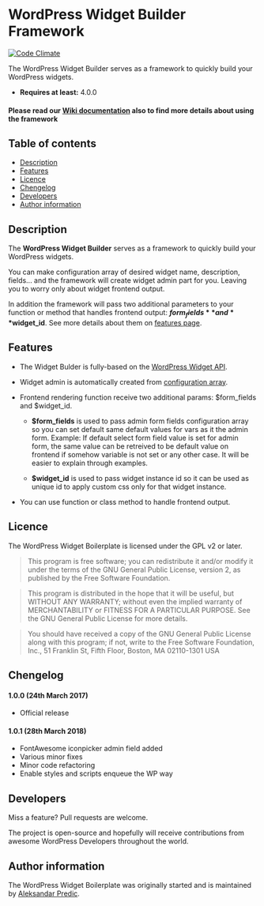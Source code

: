 # WordPress Widget Builder Framework

[![Code Climate](https://codeclimate.com/github/AleksandarPredic/WordPress-Widget-Builder/badges/gpa.svg)](https://codeclimate.com/github/AleksandarPredic/WordPress-Widget-Builder)

The WordPress Widget Builder serves as a framework to quickly build your WordPress widgets.

* **Requires at least:** 4.0.0 

#### Please read our [Wiki documentation](https://github.com/AleksandarPredic/WordPress-Widget-Builder/wiki) also to find more details about using the framework

## Table of contents

* [Description](#description)
* [Features](#features)
* [Licence](#licence)
* [Chengelog](#chengelog)
* [Developers](#developers)
* [Author information](#author-information)


## Description

The **WordPress Widget Builder** serves as a framework to quickly build your WordPress widgets.

You can make configuration array of desired widget name, description, fields... and the framework will create widget admin part for you. Leaving you to worry only about widget frontend output. 

In addition the framework will pass two additional parameters to your function or method that handles frontend output: **$form_fields** and **$widget_id**. See more details about them on [features page](https://github.com/AleksandarPredic/WordPress-Widget-Builder/wiki/Features).


## Features

* The Widget Bulder is fully-based on the [WordPress Widget API](https://codex.wordpress.org/Widgets_API).
* Widget admin is automatically created from [configuration array](https://github.com/AleksandarPredic/WordPress-Widget-Builder/wiki/Usage).
* Frontend rendering function receive two additional params: $form_fields and $widget_id. 

    * **$form_fields** is used to pass admin form fields configuration array so you can set default same default values for vars as it the admin form. Example: If default select form field value is set for admin form, the same value can be retreived to be default value on frontend if somehow variable is not set or any other case. It will be easier to explain through examples.

    * **$widget_id** is used to pass widget instance id so it can be used as unique id to apply custom css only for that widget instance.

* You can use function or class method to handle frontend output.


## Licence

The WordPress Widget Boilerplate is licensed under the GPL v2 or later.

>This program is free software; you can redistribute it and/or modify it under the terms of the GNU General Public License, version 2, as published by the Free Software Foundation.

>This program is distributed in the hope that it will be useful, but WITHOUT ANY WARRANTY; without even the implied warranty of MERCHANTABILITY or FITNESS FOR A PARTICULAR PURPOSE. See the GNU General Public License for more details.

>You should have received a copy of the GNU General Public License along with this program; if not, write to the Free Software Foundation, Inc., 51 Franklin St, Fifth Floor, Boston, MA 02110-1301 USA


## Chengelog


#### 1.0.0 (24th March 2017)
* Official release

#### 1.0.1 (28th March 2018)
* FontAwesome iconpicker admin field added
* Various minor fixes
* Minor code refactoring
* Enable styles and scripts enqueue the WP way


## Developers

Miss a feature? Pull requests are welcome.

The project is open-source and hopefully will receive contributions from awesome WordPress Developers throughout the world.


## Author information

The WordPress Widget Boilerplate was originally started and is maintained by [Aleksandar Predic](https://github.com/AleksandarPredic).
